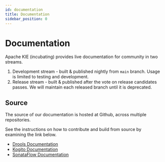 ```yaml
---
id: documentation
title: Documentation
sidebar_position: 0
---
```


# Documentation

Apache KIE (incubating) provides live documentation for community in two streams.

1. Development stream - built & published nightly from `main` branch. Usage is limited to testing and development.
2. Release stream - built & published after the vote on release candidates passes. We will maintain each released branch until it is deprecated.

## Source

The source of our documentation is hosted at Github, across multiple repositories.

See the instructions on how to contribute and build from source by examining the link below.

* [Drools Documentation](https://github.com/apache/incubator-kie-docs/tree/main/drools-docs)
* [Kogito Documentation](https://github.com/apache/incubator-kie-docs/tree/main/kogito-docs)
* [SonataFlow Documentation](https://github.com/apache/incubator-kie-kogito-docs/tree/main)
